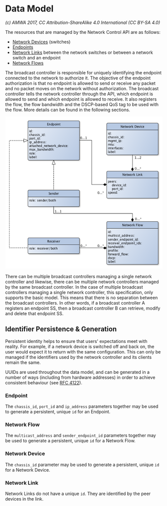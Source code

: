 # Data Model

_(c) AMWA 2017, CC Attribution-ShareAlike 4.0 International (CC BY-SA 4.0)_

The resources that are managed by the Network Control API are as follows:
- [Network Devices](3.3.%20Data%20Model%20-%20Network%20Device.md) (switches) 
- [Endpoints](3.1.%20Data%20Model%20-%20Endpoint.md)
- [Network Links](3.4.%20Data%20Model%20-%20Network%20Link.md) between the network switches or between a network switch and an endpoint
- [Network Flows](3.2.%20Data%20Model%20-%20Network%20Flow.md)

 The broadcast controller is responsible for uniquely identifying the endpoint connected to the network to authorize it. The objective of the endpoint authorization is that no endpoint is allowed to send or receive any packet and no packet moves on the network without authorization. The broadcast controller tells the network controller through the API, which endpoint is allowed to send and which endpoint is allowed to receive. It also registers the flow, the flow bandwidth and the DSCP-based QoS tag to be used with the flow. More details can be found in the following sections.

![Class Diagram](images/class-diagram.png)

There can be multiple broadcast controllers managing a single network controller and likewise, there can be multiple network controllers managed by the same broadcast controller. In the case of multiple broadcast controllers managing a single network controller, this specification, only supports the basic model. This means that there is no separation between the broadcast controllers. In other words, if a broadcast controller A registers an endpoint SS, then a broadcast controller B can retrieve, modify and delete that endpoint SS.

## Identifier Persistence & Generation

Persistent identity helps to ensure that users' expectations meet with reality. For example, if a network device is switched off and back on, the user would expect it to return with the same configuration. This can only be managed if the identifiers used by the network controller and its clients remain the same.

UUIDs are used throughout the data model, and can be generated in a number of ways (including from hardware addresses) in order to achieve consistent behaviour (see [RFC 4122](https://tools.ietf.org/html/rfc4122)).
 
### Endpoint

The `chassis_id`, `port_id` and `ip_address` parameters together may be used to generate a persistent, unique `id` for an Endpoint.

### Network Flow

The `multicast_address` and `sender_endpoint_id` parameters together may be used to generate a persistent, unique `id` for a Network Flow.

### Network Device

The `chassis_id` parameter may be used to generate a persistent, unique `id` for a Network Device.

### Network Link

Network Links do not have a unique `id`. They are identified by the peer devices in the link.
